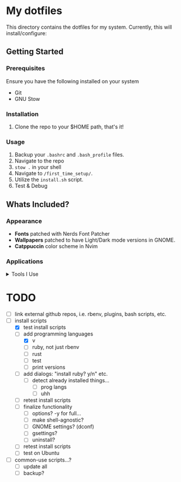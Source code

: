 # My dotfiles

This directory contains the dotfiles for my system. Currently, this will install/configure:

## Getting Started
### Prerequisites
Ensure you have the following installed on your system
- Git
- GNU Stow
### Installation
1. Clone the repo to your $HOME path, that's it!

### Usage
1. Backup your `.bashrc` and `.bash_profile` files.
2. Navigate to the repo
3. `stow .` in your shell
4. Navigate to `/first_time_setup/`.
5. Utilize the `install.sh` script.
6. Test & Debug

## Whats Included?
### Appearance
- **Fonts** patched with Nerds Font Patcher
- **Wallpapers** patched to have Light/Dark mode versions in GNOME.
- **Catppuccin** color scheme in Nvim

### Applications
<details>
<summary>Tools I Use</summary>

- Back-Ups
  - Backups (provided by `deja-dup`) for Home Directory backups
  - Btrfs-Assistant for "restore point\[s] when a system configuration goes wrong"
- General Productivity
  - GUI
    - Synfig (Animation Software)
      - Google Chrome (Keyboard Training via zsa.io) - not included. download urself
      - LibreOffice Suite (Office Productivity Suite) - not included. download urself
      - Firefox (Web Browser)
        - Extensions:
          - ProtonPass
          - ProtonVPN
          - UBlock Origin
          - Privacy Badger
          - Dark Reader
          - Flagfox
          - Tree Style Tab
      - Obsidian (Note Taking) - config occurs on Sync
        - Theme: Minimal
        - (Community) Plugins:
          - Highightr
          - Calendar
          - Periodic Notes
          - Folder Notes
          - Waypoint
          - Hider
          - Style Settings
          - Minimal Theme Settings
- Development Tools
  - Terminal
    - GNU Stow
      - Git
      - Bat (`cat` improvement)
      - LSD
      - **Ruby Development**
        - rbenv
      - **Rust Development**
        - rustup
      - **V Development**
        - *TBD*
      - NeoVIM
        - Plugins:
          - Colorschemes:
            - Catppuccin
          - Kickstart defaults:
            - Autopairs
            - Cmp
            - Conform
            - Debug
            - Git Signs
            - Indent Line
            - Lint
            - LSP Config
            - Mini
            - NeoTree
            - Telescope
            - Todo Comments
            - Treesitter
            - WhichKey
          - Custom plugins:
            - Auto Dark Mode
            - Vim-Bundler
            - Vim-Commentary
            - Vim-Endwise
            - Vim-Fugitive
            - Vim-Rails
            - Vim-Tmux
            - Neoscroll
      - Tmux
        - Plugins:
          - TPM (plugin manager)
          - Tmux-Sensible
          - Tmux-Which-Key

</details>

# TODO
- [ ] link external github repos, i.e. rbenv, plugins, bash scripts, etc.
- [ ] install scripts
  - [x] test install scripts
  - [ ] add programming languages
    - [x] v
    - [ ] ruby, not just rbenv
    - [ ] rust
    - [ ] test
    - [ ] print versions
  - [ ] add dialogs: "install ruby? y/n" etc.
    - [ ] detect already installed things...
      - [ ] prog langs
      - [ ] uhh
  - [ ] retest install scripts
  - [ ] finalize functionality
    - [ ] options? -y for full... 
    - [ ] make shell-agnostic?
    - [ ] GNOME settings? (dconf)
    - [ ] gsettings?
    - [ ] uninstall?
  - [ ] retest install scripts
  - [ ] test on Ubuntu
- [ ] common-use scripts...?
  - [ ] update all
  - [ ] backup?
